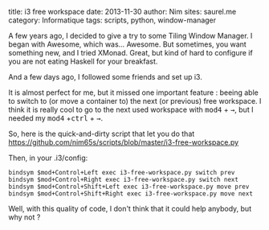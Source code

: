 title: i3 free workspace
date: 2013-11-30
author: Nim
sites: saurel.me
category: Informatique
tags: scripts, python, window-manager

A few years ago, I decided to give a try to some Tiling Window Manager. I began with Awesome, which was&hellip; Awesome. But sometimes, you want something new, and I tried XMonad. Great, but kind of hard to configure if you are not eating Haskell for your breakfast.

And a few days ago, I followed some friends and set up i3.

It is almost perfect for me, but it missed one important feature : beeing able to switch to (or move a container to) the next (or previous) free workspace. I think it is really cool to go to the next used workspace with <kbd>mod4</kbd> + <kbd>→</kbd>, but I needed my <kbd>mod4</kbd> +<kbd>ctrl</kbd> + <kbd>→</kbd>.

So, here is the quick-and-dirty script that let you do that <https://github.com/nim65s/scripts/blob/master/i3-free-workspace.py>

Then, in your .i3/config:

    bindsym $mod+Control+Left exec i3-free-workspace.py switch prev
    bindsym $mod+Control+Right exec i3-free-workspace.py switch next
    bindsym $mod+Control+Shift+Left exec i3-free-workspace.py move prev
    bindsym $mod+Control+Shift+Right exec i3-free-workspace.py move next

Well, with this quality of code, I don't think that it could help anybody, but why not ?
